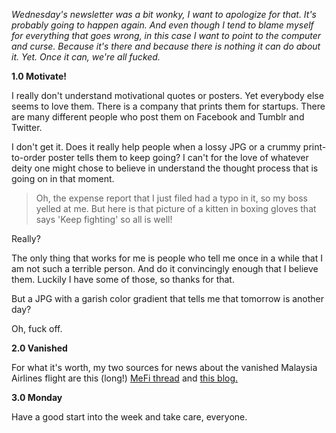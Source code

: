 *Wednesday's newsletter was a bit wonky, I want to apologize for that. It's probably going to happen again. And even though I tend to blame myself for everything that goes wrong, in this case I want to point to the computer and curse. Because it's there and because there is nothing it can do about it. Yet. Once it can, we're all fucked.*

**1.0 Motivate!**
 
I really don't understand motivational quotes or posters. Yet everybody else seems to love them. There is a company that prints them for startups. There are many different people who post them on Facebook and Tumblr and Twitter. 
 
I don't get it. Does it really help people when a lossy JPG or a crummy print-to-order poster tells them to keep going? I can't for the love of whatever deity one might chose to believe in understand the thought process that is going on in that moment.
 
> Oh, the expense report that I just filed had a typo in it, so my boss yelled at me. But here is that picture of a kitten in boxing gloves that says 'Keep fighting' so all is well!
 
Really?
 
The only thing that works for me is people who tell me once in a while that I am not such a terrible person. And do it convincingly enough that I believe them. Luckily I have some of those, so thanks for that.
 
But a JPG with a garish color gradient that tells me that tomorrow is another day?
 
Oh, fuck off.

**2.0 Vanished**

For what it's worth, my two sources for news about the vanished Malaysia Airlines flight are this (long!) [MeFi thread](http://www.metafilter.com/137298/MH370-missing#5465401) and [this blog.](http://whereismh370.com/)

**3.0 Monday**

Have a good start into the week and take care, everyone.